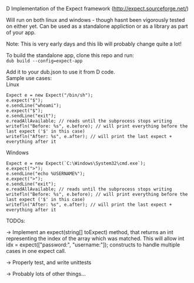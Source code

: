 D Implementation of the Expect framework (http://expect.sourceforge.net/)

Will run on both linux and windows - though hasnt been vigorously tested on either yet.
Can be used as a standalone appliction or as a library as part of your app.

Note: This is very early days and this lib will probably change quite a lot!

To build the standalone app, clone this repo and run:<br>
```dub build --config=expect-app```
<br>


Add it to your dub.json to use it from D code.<br>
Sample use cases:<br>
Linux
```
Expect e = new Expect("/bin/sh");
e.expect("$");
e.sendLine("whoami");
e.expect("$");
e.sendLine("exit");
e.readAllAvailable; // reads until the subprocess stops writing
writefln("Before: %s", e.before); // will print everything before the last expect ('$' in this case)
writefln("After: %s", e.after); // will print the last expect + everything after it
```
Windows
```
Expect e = new Expect(`C:\Windows\System32\cmd.exe`);
e.expect(">");
e.sendLine("echo %USERNAME%");
e.expect(">");
e.sendLine("exit");
e.readAllAvailable; // reads until the subprocess stops writing
writefln("Before: %s", e.before); // will print everything before the last expect ('$' in this case)
writefln("After: %s", e.after); // will print the last expect + everything after it
```

TODOs:

-> Implement an expect(string[] toExpect) method, that returns an int representing the index of the array which was matched.
   This will allow int idx = expect(["password:", "username:"]); constructs to handle multiple cases in one expect call.
    
-> Properly test, and write unittests 

-> Probably lots of other things...

